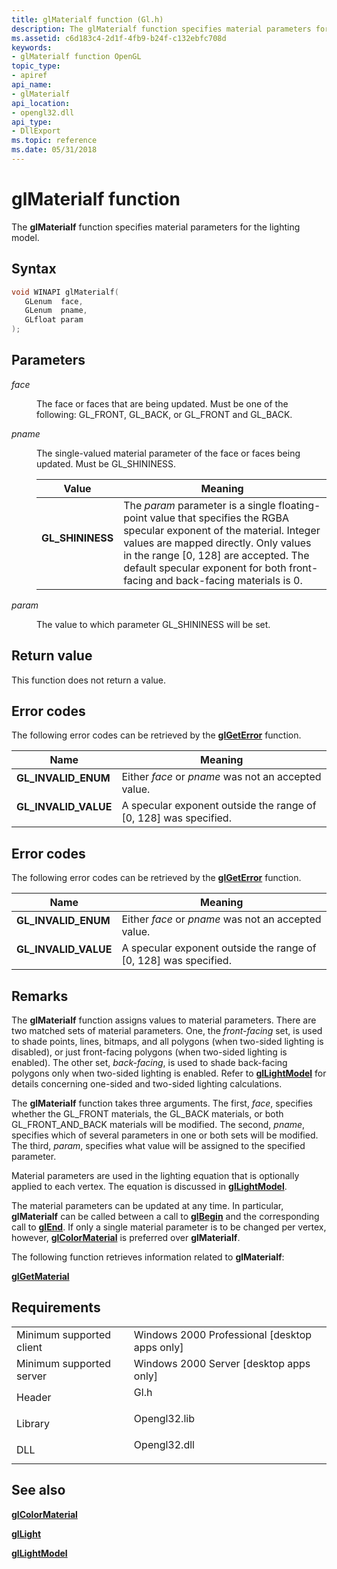 ```yaml
---
title: glMaterialf function (Gl.h)
description: The glMaterialf function specifies material parameters for the lighting model.
ms.assetid: c6d183c4-2d1f-4fb9-b24f-c132ebfc708d
keywords:
- glMaterialf function OpenGL
topic_type:
- apiref
api_name:
- glMaterialf
api_location:
- opengl32.dll
api_type:
- DllExport
ms.topic: reference
ms.date: 05/31/2018
---
```


# glMaterialf function

The **glMaterialf** function specifies material parameters for the lighting model.

## Syntax


```C++
void WINAPI glMaterialf(
   GLenum  face,
   GLenum  pname,
   GLfloat param
);
```



## Parameters

<dl> <dt>

*face* 
</dt> <dd>

The face or faces that are being updated. Must be one of the following: GL\_FRONT, GL\_BACK, or GL\_FRONT and GL\_BACK.

</dd> <dt>

*pname* 
</dt> <dd>

The single-valued material parameter of the face or faces being updated. Must be GL\_SHININESS.



| Value                                                                                                                                                      | Meaning                                                                                                                                                                                                                                                                                                 |
|------------------------------------------------------------------------------------------------------------------------------------------------------------|---------------------------------------------------------------------------------------------------------------------------------------------------------------------------------------------------------------------------------------------------------------------------------------------------------|
| <span id="GL_SHININESS"></span><span id="gl_shininess"></span><dl> <dt>**GL\_SHININESS**</dt> </dl> | The *param* parameter is a single floating-point value that specifies the RGBA specular exponent of the material. Integer values are mapped directly. Only values in the range \[0, 128\] are accepted. The default specular exponent for both front-facing and back-facing materials is 0. <br/> |



 

</dd> <dt>

*param* 
</dt> <dd>

The value to which parameter GL\_SHININESS will be set.

</dd> </dl>

## Return value

This function does not return a value.

## Error codes

The following error codes can be retrieved by the [**glGetError**](glgeterror.md) function.



| Name                                                                                              | Meaning                                                                       |
|---------------------------------------------------------------------------------------------------|-------------------------------------------------------------------------------|
| <dl> <dt>**GL\_INVALID\_ENUM**</dt> </dl>  | Either *face* or *pname* was not an accepted value.<br/>                |
| <dl> <dt>**GL\_INVALID\_VALUE**</dt> </dl> | A specular exponent outside the range of \[0, 128\] was specified.<br/> |



## Error codes

The following error codes can be retrieved by the [**glGetError**](glgeterror.md) function.



| Name                                                                                              | Meaning                                                                       |
|---------------------------------------------------------------------------------------------------|-------------------------------------------------------------------------------|
| <dl> <dt>**GL\_INVALID\_ENUM**</dt> </dl>  | Either *face* or *pname* was not an accepted value.<br/>                |
| <dl> <dt>**GL\_INVALID\_VALUE**</dt> </dl> | A specular exponent outside the range of \[0, 128\] was specified.<br/> |



## Remarks

The **glMaterialf** function assigns values to material parameters. There are two matched sets of material parameters. One, the *front-facing* set, is used to shade points, lines, bitmaps, and all polygons (when two-sided lighting is disabled), or just front-facing polygons (when two-sided lighting is enabled). The other set, *back-facing*, is used to shade back-facing polygons only when two-sided lighting is enabled. Refer to [**glLightModel**](gllightmodel-functions.md) for details concerning one-sided and two-sided lighting calculations.

The **glMaterialf** function takes three arguments. The first, *face*, specifies whether the GL\_FRONT materials, the GL\_BACK materials, or both GL\_FRONT\_AND\_BACK materials will be modified. The second, *pname*, specifies which of several parameters in one or both sets will be modified. The third, *param*, specifies what value will be assigned to the specified parameter.

Material parameters are used in the lighting equation that is optionally applied to each vertex. The equation is discussed in [**glLightModel**](gllightmodel-functions.md).

The material parameters can be updated at any time. In particular, **glMaterialf** can be called between a call to [**glBegin**](glbegin.md) and the corresponding call to [**glEnd**](glend.md). If only a single material parameter is to be changed per vertex, however, [**glColorMaterial**](glcolormaterial.md) is preferred over **glMaterialf**.

The following function retrieves information related to **glMaterialf**:

[**glGetMaterial**](glgetmaterial.md)

## Requirements



|                                     |                                                                                         |
|-------------------------------------|-----------------------------------------------------------------------------------------|
| Minimum supported client<br/> | Windows 2000 Professional \[desktop apps only\]<br/>                              |
| Minimum supported server<br/> | Windows 2000 Server \[desktop apps only\]<br/>                                    |
| Header<br/>                   | <dl> <dt>Gl.h</dt> </dl>         |
| Library<br/>                  | <dl> <dt>Opengl32.lib</dt> </dl> |
| DLL<br/>                      | <dl> <dt>Opengl32.dll</dt> </dl> |



## See also

<dl> <dt>

[**glColorMaterial**](glcolormaterial.md)
</dt> <dt>

[**glLight**](gllight-functions.md)
</dt> <dt>

[**glLightModel**](gllightmodel-functions.md)
</dt> </dl>

 

 






